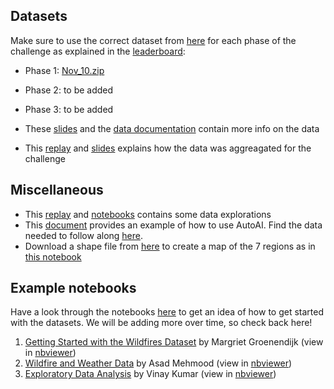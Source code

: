 ## Datasets

Make sure to use the correct dataset from [here](https://github.com/Call-for-Code/Spot-Challenge-Wildfires/tree/main/data) for each phase of the challenge as explained in the [leaderboard](http://ibm.biz/cfcsc-wildfires-lead):

* Phase 1: [Nov_10.zip](https://github.com/Call-for-Code/Spot-Challenge-Wildfires/blob/main/data/Nov_10.zip)
* Phase 2: to be added
* Phase 3: to be added



* These [slides](https://github.com/Call-for-Code/Spot-Challenge-Wildfires/blob/main/resources/wildfire-challenge-data-introduction.pdf) and the [data documentation](https://github.com/Call-for-Code/Spot-Challenge-Wildfires/blob/main/data/Readme_Docs_Wildfires-Datasets_2020-11.pdf) contain more info on the data
* This [replay](https://www.crowdcast.io/e/call-for-code-spot-2) and [slides](https://github.com/Call-for-Code/Spot-Challenge-Wildfires/blob/main/resources/call-for-code_wildfire-challenge_slides_30Nov.pdf) explains how the data was aggreagated for the challenge

## Miscellaneous

* This [replay](https://www.crowdcast.io/e/call-for-code-spot) and [notebooks](https://github.com/Call-for-Code/Spot-Challenge-Wildfires/blob/main/notebooks) contains some data explorations
* This [document](https://github.com/Call-for-Code/Spot-Challenge-Wildfires/blob/main/resources/AutoAI_WalkThrough_NSW_Temperature_Data.pdf) provides an example of how to use AutoAI. Find the data needed to follow along [here](https://github.com/Call-for-Code/Spot-Challenge-Wildfires/blob/main/data/misc/NSW_Wildfires_Temperature.csv).
* Download a shape file from [here](https://map.igismap.com/share-map/export-layer/Australia_boundary/13fe9d84310e77f13a6d184dbf1232f3) to create a map of the 7 regions as in [this notebook](https://github.com/Call-for-Code/Spot-Challenge-Wildfires/blob/main/notebooks/EDA_Wildfire%20Prediction_22112020.ipynb) 

## Example notebooks

Have a look through the notebooks [here](https://github.com/Call-for-Code/Spot-Challenge-Wildfires/tree/main/notebooks) to get an idea of how to get started with the datasets. We will be adding more over time, so check back here!

1. [Getting Started with the Wildfires Dataset](https://github.com/Call-for-Code/Spot-Challenge-Wildfires/blob/main/notebooks/wildfire-data-introduction.ipynb) by Margriet Groenendijk (view in [nbviewer](https://nbviewer.jupyter.org/github/Call-for-Code/Spot-Challenge-Wildfires/blob/26c5d48df4ee3318765b9af3cf8db59c74394cc4/notebooks/wildfire-data-introduction.ipynb))
2. [Wildfire and Weather Data](https://github.com/Call-for-Code/Spot-Challenge-Wildfires/blob/main/notebooks/Wildfire%20and%20Weather%20Data.ipynb) by Asad Mehmood (view in [nbviewer](https://nbviewer.jupyter.org/github/Call-for-Code/Spot-Challenge-Wildfires/blob/26c5d48df4ee3318765b9af3cf8db59c74394cc4/notebooks/Wildfire%20and%20Weather%20Data.ipynb))
3. [Exploratory Data Analysis](https://github.com/Call-for-Code/Spot-Challenge-Wildfires/blob/main/notebooks/EDA_Wildfire%20Prediction_22112020.ipynb) by Vinay Kumar (view in [nbviewer](https://nbviewer.jupyter.org/github/Call-for-Code/Spot-Challenge-Wildfires/blob/26c5d48df4ee3318765b9af3cf8db59c74394cc4/notebooks/EDA_Wildfire%20Prediction_22112020.ipynb))

